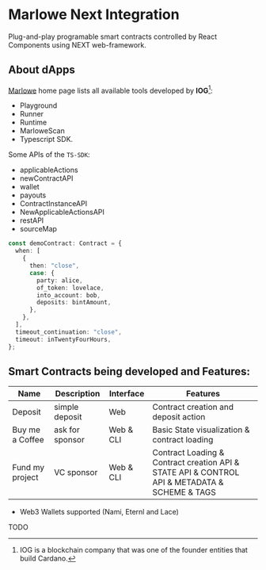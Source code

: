 # Marlowe Next Integration

Plug-and-play programable smart contracts controlled by React Components using NEXT web-framework.

## About dApps

[Marlowe](https://marlowe.iohk.io/) home page lists all available tools developed by **IOG**[^1]:

- Playground
- Runner
- Runtime
- MarloweScan
- Typescript SDK.

Some APIs of the `TS-SDK`:

- applicableActions
- newContractAPI
- wallet
- payouts
- ContractInstanceAPI
- NewApplicableActionsAPI
- restAPI
- sourceMap

```typescript
const demoContract: Contract = {
  when: [
    {
      then: "close",
      case: {
        party: alice,
        of_token: lovelace,
        into_account: bob,
        deposits: bintAmount,
      },
    },
  ],
  timeout_continuation: "close",
  timeout: inTwentyFourHours,
};
```

## Smart Contracts being developed and Features:

| Name            | Description     |Interface     |Features                                            |
| --------------- | --------------- |--------------|----------------------------------------------------|
| Deposit         | simple deposit  | Web          | Contract creation and deposit action               |
| Buy me a Coffee | ask for sponsor | Web & CLI    | Basic State visualization & contract loading       |
| Fund my project | VC sponsor      | Web & CLI    | Contract Loading & Contract creation API & STATE API & CONTROL API & METADATA & SCHEME & TAGS  |

- Web3 Wallets supported (Nami, Eternl and Lace)

[^1]: IOG is a blockchain company that was one of the founder entities that build Cardano.

TODO
